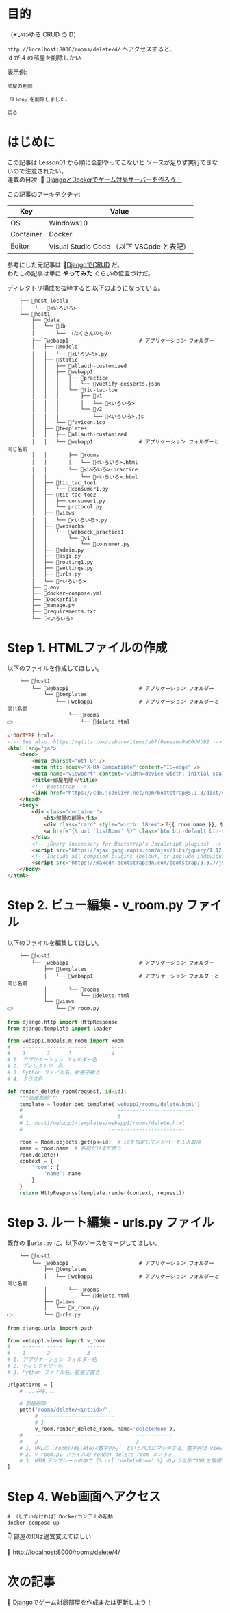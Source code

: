 # 目的

（※いわゆる CRUD の D）  

`http://localhost:8000/rooms/delete/4/` へアクセスすると、  
id が 4 の部屋を削除したい  

表示例:  

```plaintext
部屋の削除

「Lion」を削除しました。

戻る
```

# はじめに

この記事は Lesson01 から順に全部やってこないと ソースが足りず実行できないので注意されたい。  
連載の目次: 📖 [DjangoとDockerでゲーム対局サーバーを作ろう！](https://qiita.com/muzudho1/items/eb0df0ea604e1fd9cdae)  

この記事のアーキテクチャ:  

| Key       | Value                                     |
| --------- | ----------------------------------------- |
| OS        | Windows10                                 |
| Container | Docker                                    |
| Editor    | Visual Studio Code （以下 VSCode と表記） |

参考にした元記事は 📖[DjangoでCRUD](https://qiita.com/zaburo/items/ab7f0eeeaec0e60d6b92) だ。  
わたしの記事は単に **やってみた** ぐらいの位置づけだ。  

ディレクトリ構成を抜粋すると 以下のようになっている。  

```plaintext
    ├── 📂host_local1
    │    └── 📄<いろいろ>
    └── 📂host1
        ├── 📂data
        │   └── 📂db
        │       └── （たくさんのもの）
        ├── 📂webapp1                       # アプリケーション フォルダー
        │   ├── 📂models
        │   │   └── 📄<いろいろ>.py
        │   ├── 📂static
        │   │   ├── 📂allauth-customized
        │   │   ├── 📂webapp1
        │   │   │   ├── 📂practice
        │   │   │   │   └── 📄vuetify-desserts.json
        │   │   │   └── 📂tic-tac-toe
        │   │   │       ├── 📂v1
        │   │   │       │   └── 📄<いろいろ>
        │   │   │       └── 📂v2
        │   │   │           └── 📄<いろいろ>.js
        │   │   └── 🚀favicon.ico
        │   ├── 📂templates
        │   │   ├── 📂allauth-customized
        │   │   └── 📂webapp1               # アプリケーション フォルダーと同じ名前
        │   │       ├── 📂rooms
        │   │       │   └── 📄<いろいろ>.html
        │   │       └── 📂<いろいろ>-practice
        │   │           └── 📄<いろいろ>.html
        │   ├── 📂tic_tac_toe1
        │   │   └── 📄consumer1.py
        │   ├── 📂tic-tac-toe2
        │   │   ├── consumer1.py
        │   │   └── protocol.py
        │   ├── 📂views
        │   │   └── 📄<いろいろ>.py
        │   ├── 📂websocks
        │   │   └── 📂websock_practice1
        │   │       └── 📂v1
        │   │           └── 📄consumer.py
        │   ├── 📄admin.py
        │   ├── 📄asgi.py
        │   ├── 📄routing1.py
        │   ├── 📄settings.py
        │   ├── 📄urls.py
        │   └── 📄<いろいろ>
        ├── 📄.env
        ├── 🐳docker-compose.yml
        ├── 🐳Dockerfile
        ├── 📄manage.py
        ├── 📄requirements.txt
        └── 📄<いろいろ>
```

# Step 1. HTMLファイルの作成

以下のファイルを作成してほしい。  

```plaintext
    └── 📂host1
        └── 📂webapp1                       # アプリケーション フォルダー
            └── 📂templates
                └── 📂webapp1               # アプリケーション フォルダーと同じ名前
                    └── 📂rooms
👉                      └── 📄delete.html
```

```html
<!DOCTYPE html>
<!-- See also: https://qiita.com/zaburo/items/ab7f0eeeaec0e60d6b92 -->
<html lang="ja">
    <head>
        <meta charset="utf-8" />
        <meta http-equiv="X-UA-Compatible" content="IE=edge" />
        <meta name="viewport" content="width=device-width, initial-scale=1" />
        <title>部屋削除</title>
        <!-- Bootstrap -->
        <link href="https://cdn.jsdelivr.net/npm/bootstrap@5.1.3/dist/css/bootstrap.min.css" rel="stylesheet" integrity="sha384-1BmE4kWBq78iYhFldvKuhfTAU6auU8tT94WrHftjDbrCEXSU1oBoqyl2QvZ6jIW3" crossorigin="anonymous" />
    </head>
    <body>
        <div class="container">
            <h3>部屋の削除</h3>
            <div class="card" style="width: 18rem">「{{ room.name }}」を削除しました。</div>
            <a href="{% url 'listRoom' %}" class="btn btn-default btn-sm">戻る</a>
        </div>
        <!-- jQuery (necessary for Bootstrap's JavaScript plugins) -->
        <script src="https://ajax.googleapis.com/ajax/libs/jquery/1.12.4/jquery.min.js"></script>
        <!-- Include all compiled plugins (below), or include individual files as needed -->
        <script src="https://maxcdn.bootstrapcdn.com/bootstrap/3.3.7/js/bootstrap.min.js"></script>
    </body>
</html>
```

# Step 2. ビュー編集 - v_room.py ファイル

以下のファイルを編集してほしい。  

```plaintext
    └── 📂host1
        └── 📂webapp1                       # アプリケーション フォルダー
            ├── 📂templates
            │   └── 📂webapp1               # アプリケーション フォルダーと同じ名前
            │       └── 📂rooms
            │           └── 📄delete.html
            └── 📂views
👉              └── 📄v_room.py
```

```py
from django.http import HttpResponse
from django.template import loader

from webapp1.models.m_room import Room
#    ------- ------ ------        ----
#    1       2      3             4
# 1. アプリケーション フォルダー名
# 2. ディレクトリー名
# 3. Python ファイル名。拡張子抜き
# 4. クラス名

def render_delete_room(request, id=id):
    """部屋削除"""
    template = loader.get_template('webapp1/rooms/delete.html')
    #                               -------------------------
    #                               1
    # 1. host1/webapp1/templates/webapp1/rooms/delete.html
    #                            -------------------------

    room = Room.objects.get(pk=id)  # idを指定してメンバーを１人取得
    name = room.name  # 名前だけまだ使う
    room.delete()
    context = {
        'room': {
            'name': name
        }
    }
    return HttpResponse(template.render(context, request))
```

# Step 3. ルート編集 - urls.py ファイル

既存の 📄`urls.py` に、以下のソースをマージしてほしい。  

```plaintext
    └── 📂host1
        └── 📂webapp1                       # アプリケーション フォルダー
            ├── 📂templates
            │   └── 📂webapp1               # アプリケーション フォルダーと同じ名前
            │       └── 📂rooms
            │           └── 📄delete.html
            ├── 📂views
            │   └── 📄v_room.py
👉          └── 📄urls.py
```

```py
from django.urls import path

from webapp1.views import v_room
#    ------- -----        ------
#    1       2            3
# 1. アプリケーション フォルダー名
# 2. ディレクトリー名
# 3. Python ファイル名。拡張子抜き

urlpatterns = [
    # ...中略...

    # 部屋削除
    path('rooms/delete/<int:id>/',
         # ------------------------
         # 1
         v_room.render_delete_room, name='deleteRoom'),
    #    -------------------------        ------------
    #    2                                3
    # 1. URLの `rooms/delete/<数字列>/` というパスにマッチする。数字列は views.py の中で id という名前で取得できる
    # 2. v_room.py ファイルの render_delete_room メソッド
    # 3. HTMLテンプレートの中で {% url 'deleteRoom' %} のような形でURLを取得するのに使える
]
```

# Step 4. Web画面へアクセス

```shell
# （していなければ）Dockerコンテナの起動
docker-compose up
```

👇 部屋のIDは適宜変えてほしい  

📖 [http://localhost:8000/rooms/delete/4/](http://localhost:8000/rooms/delete/4/)  

# 次の記事

📖 [Djangoでゲーム対局部屋を作成または更新しよう！](https://qiita.com/muzudho1/items/6eaf6cf90fe5a6519184)  
